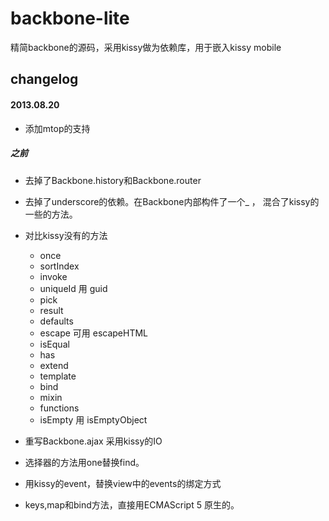 backbone-lite
=============

精简backbone的源码，采用kissy做为依赖库，用于嵌入kissy mobile


## changelog

#### 2013.08.20
* 添加mtop的支持

##### 之前
* 去掉了Backbone.history和Backbone.router
* 去掉了underscore的依赖。在Backbone内部构件了一个_  ， 混合了kissy的一些的方法。
* 对比kissy没有的方法

	* once
    * sortIndex
    * invoke
    * uniqueId 用 guid
    * pick
    * result
    * defaults
    * escape 可用 escapeHTML
    * isEqual
    * has
    * extend
    * template
    * bind
    * mixin
    * functions
    * isEmpty 用 isEmptyObject

* 重写Backbone.ajax 采用kissy的IO
* 选择器的方法用one替换find。
* 用kissy的event，替换view中的events的绑定方式
* keys,map和bind方法，直接用ECMAScript 5 原生的。

